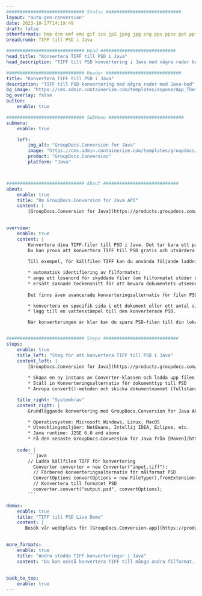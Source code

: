 ```yaml
---
############################# Static ############################
layout: "auto-gen-conversion"
date: 2023-10-27T14:19:49
draft: false
otherformats: bmp dcm emf emz gif ico jp2 jpeg jpg png pps ppsx ppt pptx psb psd svg svgz tga tif tiff webp wmf wmz
breadcrumb: TIFF till PSD i Java

############################# Head ############################
head_title: "Konvertera TIFF till PSD i Java"
head_description: "TIFF till PSD konvertering i Java med några rader kod. Konvertera över 160 filformat med hjälp av GroupDocs dokumentkonverterings-API för Java"

############################# Header ############################
title: "Konvertera TIFF till PSD i Java"
description: "TIFF till PSD konvertering med några rader med Java-kod"
bg_image: "https://cms.admin.containerize.com/templates/aspose/App_Themes/V3/images/bg/header1.png"
bg_overlay: false
button:
    enable: true

############################# SubMenu ############################
submenu:
    enable: true

    left:
        img_alt: "GroupDocs.Conversion for Java"
        image: "https://cms.admin.containerize.com/templates/groupdocs/images/product-logos/90x90-noborder/groupdocs-conversion-java.png"
        product: "GroupDocs.Conversion"
        platform: "Java"



############################# About ############################
about:
    enable: true
    title: "Om GroupDocs.Conversion for Java API"
    content: |
        [GroupDocs.Conversion for Java](https://products.groupdocs.com/conversion/java/) är ett avancerat filformatkonverterings-API för konvertering mellan populära bild- och dokumentformat som Microsoft Office, OpenDocument, PDF, HTML, e-post, CAD. och mycket mer med bara några rader kod. Det inbyggda API:t upptäcker automatiskt formaten för originaldokumenten och erbjuder många alternativ för att anpassa de konverterade dokumenten. Tillsammans med funktionen att extrahera information från ett dokument, stöder den också cachelagring av konverteringsresultaten till den lokala disken som standard. Men alla typer av cachelagring kan stödjas genom att implementera lämpliga gränssnitt - Amazon S3, Dropbox, Google Drive, Windows Azure, Reddis eller andra.
    

overview:
    enable: true
    content: |
        Konvertera dina TIFF-filer till PSD i Java. Det tar bara ett par rader med Java-kod på valfri plattform, som Windows, Linux, macOS.
        Du kan prova att konvertera TIFF till PSD gratis och utvärdera kvaliteten på konverteringsresultaten. Tillsammans med enkla filkonverteringsskript kan du prova mer sofistikerade alternativ för att ladda källfilen TIFF och lagra PSD-utdata. 
        
        Till exempel, för källfilen TIFF kan du använda följande laddningsalternativ:

        * automatisk identifiering av filformatet;
        * ange ett lösenord för skyddade filer (om filformatet stöder det);
        * ersätt saknade teckensnitt för att bevara dokumentets utseende.
        
        Det finns även avancerade konverteringsalternativ för filen PSD:

        * konvertera en specifik sida i ett dokument eller ett antal sidor;
        * lägg till en vattenstämpel till den konverterade PSD.

        När konverteringen är klar kan du spara PSD-filen till din lokala filsökväg eller till tredje parts lagring såsom FTP, Amazon S3, Google Drive, Dropbox etc. Observera - för att konvertera TIFF till PSD behöver du inte installera någon ytterligare programvara, såsom MS Office, Open Office, Adobe Acrobat Reader etc.


############################# Steps ############################
steps:
    enable: true
    title_left: "Steg för att konvertera TIFF till PSD i Java"
    content_left: |
        [GroupDocs.Conversion for Java](https://products.groupdocs.com/conversion/java/) låter utvecklare enkelt konvertera TIFF fil till PSD med några rader kod.
        
        * Skapa en ny instans av Converter-klassen och ladda upp filen TIFF med den fullständiga sökvägen
        * Ställ in Konverteringsalternativ för dokumenttyp till PSD
        * Anropa convert()-metoden och skicka dokumentnamnet (fullständig sökväg) och formatet (PSD) som en parameter

    title_right: "Systemkrav"
    content_right: |
        Grundläggande konvertering med GroupDocs.Conversion for Java API kan göras med bara några rader kod. Våra API:er stöds på alla större plattformar och operativsystem. Innan du kör koden nedan, se till att du har följande förutsättningar installerade på ditt system.

        * Operativsystem: Microsoft Windows, Linux, MacOS
        * Utvecklingsmiljöer: NetBeans, Intellij IDEA, Eclipse, etc.
        * Java runtime: J2SE 6.0 and above
        * Få den senaste GroupDocs.Conversion for Java från [Maven](https://repository.groupdocs.com/webapp/#/artifacts/browse/tree/General/repo/com/groupdocs/groupdocs-conversion)
         
    code: |
        ```java    
        // Ladda källfilen TIFF för konvertering
          Converter converter = new Converter("input.tiff");
          // Förbered konverteringsalternativ för målformat PSD
          ConvertOptions convertOptions = new FileType().fromExtension("psd").getConvertOptions();
          // Konvertera till formatet PSD
          converter.convert("output.psd", convertOptions);
        ```

demos:
    enable: true
    title: "TIFF till PSD Live Demo"
    content: |
       Besök vår webbplats för [GroupDocs.Conversion-app](https://products.groupdocs.app/conversion/family) och försök konvertera TIFF till PSD nu. Den kostnadsfria demon har följande fördelar
          

more_formats:
    enable: true
    title: "Andra stödda TIFF konverteringar i Java"
    content: "Du kan också konvertera TIFF till många andra filformat. Se listan nedan."
       
       
back_to_top:
    enable: true
---
```

